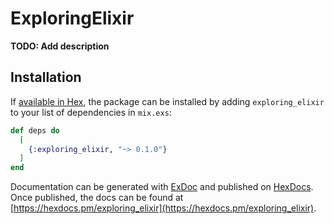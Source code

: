# ExploringElixir

**TODO: Add description**

## Installation

If [available in Hex](https://hex.pm/docs/publish), the package can be installed
by adding `exploring_elixir` to your list of dependencies in `mix.exs`:

```elixir
def deps do
  [
    {:exploring_elixir, "~> 0.1.0"}
  ]
end
```

Documentation can be generated with [ExDoc](https://github.com/elixir-lang/ex_doc)
and published on [HexDocs](https://hexdocs.pm). Once published, the docs can
be found at [https://hexdocs.pm/exploring_elixir](https://hexdocs.pm/exploring_elixir).

